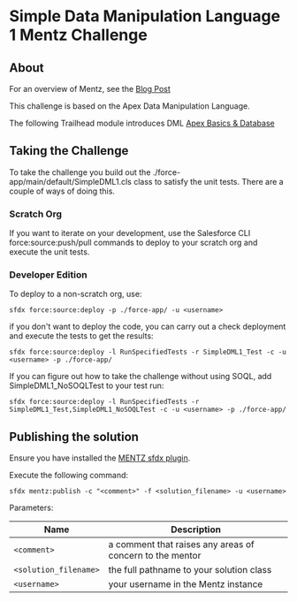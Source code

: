 # Simple Data Manipulation Language 1 Mentz Challenge

## About
For an overview of Mentz, see the [Blog Post](http://bobbuzzard.blogspot.com/2019/05/introducing-mentz-salesforce-developer.html)
 
This challenge is based on the Apex Data Manipulation Language.

The following Trailhead module introduces DML [Apex Basics & Database](https://trailhead.salesforce.com/en/content/learn/modules/apex_database)

## Taking the Challenge

To take the challenge you build out the ./force-app/main/default/SimpleDML1.cls class to satisfy 
the unit tests. There are a couple of ways of doing this.

### Scratch Org
If you want to iterate on your development, use the Salesforce CLI force:source:push/pull commands 
to deploy to your scratch org and execute the unit tests.

### Developer Edition
To deploy to a non-scratch org, use:

`sfdx force:source:deploy -p ./force-app/ -u <username>`

if you don't want to deploy the code, you can carry out a check deployment and execute the tests to get the results:

`sfdx force:source:deploy -l RunSpecifiedTests -r SimpleDML1_Test -c -u <username> -p ./force-app/`

If you can figure out how to take the challenge without using SOQL, add SimpleDML1_NoSOQLTest to your test run:

`sfdx force:source:deploy -l RunSpecifiedTests -r SimpleDML1_Test,SimpleDML1_NoSOQLTest -c -u <username> -p ./force-app/`


## Publishing the solution

Ensure you have installed the [MENTZ sfdx plugin](https://www.npmjs.com/package/mentz).

Execute the following command: 

`sfdx mentz:publish -c "<comment>" -f <solution_filename> -u <username>`

Parameters:

Name | Description
--- | ---
`<comment>` | a comment that raises any areas of concern to the mentor
`<solution_filename>` | the full pathname to your solution class
`<username>`  | your username in the Mentz instance

